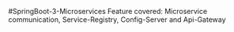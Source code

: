 #SpringBoot-3-Microservices
Feature covered: Microservice communication, Service-Registry, Config-Server and Api-Gateway

